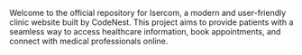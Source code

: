 Welcome to the official repository for Isercom, a modern and user-friendly clinic website built by CodeNest. This project aims to provide patients with a seamless way to access healthcare information, book appointments, and connect with medical professionals online.
